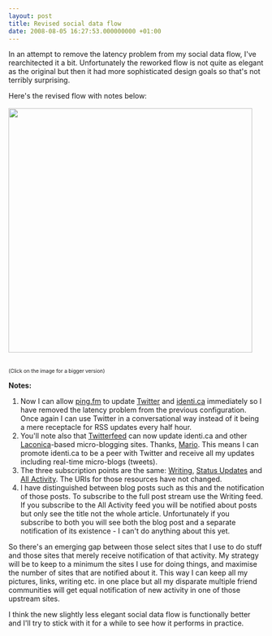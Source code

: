 ```yaml
---
layout: post
title: Revised social data flow
date: 2008-08-05 16:27:53.000000000 +01:00
---
```

In an attempt to remove the latency problem from my social data flow, I've rearchitected it a bit. Unfortunately the reworked flow is not quite as elegant as the original but then it had more sophisticated design goals so that's not terribly surprising.

Here's the revised flow with notes below:
<a href="https://www.dominicsayers.com/socialdataflow/" target="_blank"><img style="margin-top:16px;margin-bottom:16px;border-width:0;" src="https://www.dominicsayers.com/socialdataflow/SocialDataFlowThumb.png" alt="" width="480" /></a>
<p style="font-size:x-small;">(Click on the image for a bigger version)</p>

<strong>Notes:</strong>
<ol>
	<li>Now I can allow <a href="https://ping.fm" target="_blank">ping.fm</a> to update <a href="https://twitter.com/dominicsayers" target="_blank">Twitter</a> and <a href="https://identi.ca/dominicsayers" target="_blank">identi.ca</a> immediately so I have removed the latency problem from the previous configuration. Once again I can use Twitter in a conversational way instead of it being a mere receptacle for RSS updates every half hour.</li>
	<li>You'll note also that <a href="https://twitterfeed.com/" target="_blank">Twitterfeed</a> can now update identi.ca and other <a href="https://en.wikipedia.org/wiki/Laconica" target="_blank">Laconica</a>-based micro-blogging sites. Thanks, <a href="https://twitter.com/mario" target="_blank">Mario</a>. This means I can promote identi.ca to be a peer with Twitter and receive all my updates including real-time micro-blogs (tweets).</li>
	<li>The three subscription points are the same: <a href="https://blog.dominicsayers.com/feed" target="_blank">Writing</a>, <a href="https://friendfeed.com/dominicsayers?service=internal&amp;format=atom" target="_blank">Status Updates</a> and <a href="https://friendfeed.com/dominicsayers?format=atom" target="_blank">All Activity</a>. The URIs for those resources have not changed.</li>
	<li>I have distinguished between blog posts such as this and the notification of those posts. To subscribe to the full post stream use the Writing feed. If you subscribe to the All Activity feed you will be notified about posts but only see the title not the whole article. Unfortunately if you subscribe to both you will see both the blog post and a separate notification of its existence - I can't do anything about this yet.</li>
</ol>
So there's an emerging gap between those select sites that I use to do stuff and those sites that merely receive notification of that activity. My strategy will be to keep to a minimum the sites I use for doing things, and maximise the number of sites that are notified about it. This way I can keep all my pictures, links, writing etc. in one place but all my disparate multiple friend communities will get equal notification of new activity in one of those upstream sites.

I think the new slightly less elegant social data flow is functionally better and I'll try to stick with it for a while to see how it performs in practice.
